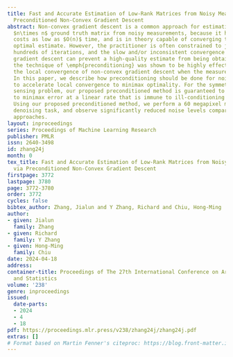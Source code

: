```yaml
---
title: Fast and Accurate Estimation of Low-Rank Matrices from Noisy Measurements via
  Preconditioned Non-Convex Gradient Descent
abstract: Non-convex gradient descent is a common approach for estimating a low-rank
  $n\times n$ ground truth matrix from noisy measurements, because it has per-iteration
  costs as low as $O(n)$ time, and is in theory capable of converging to a minimax
  optimal estimate. However, the practitioner is often constrained to just tens to
  hundreds of iterations, and the slow and/or inconsistent convergence of non-convex
  gradient descent can prevent a high-quality estimate from being obtained. Recently,
  the technique of \emph{preconditioning} was shown to be highly effective at accelerating
  the local convergence of non-convex gradient descent when the measurements are noiseless.
  In this paper, we describe how preconditioning should be done for noisy measurements
  to accelerate local convergence to minimax optimality. For the symmetric matrix
  sensing problem, our proposed preconditioned method is guaranteed to locally converge
  to minimax error at a linear rate that is immune to ill-conditioning and/or over-parameterization.
  Using our proposed preconditioned method, we perform a 60 megapixel medical image
  denoising task, and observe significantly reduced noise levels compared to previous
  approaches.
layout: inproceedings
series: Proceedings of Machine Learning Research
publisher: PMLR
issn: 2640-3498
id: zhang24j
month: 0
tex_title: Fast and Accurate Estimation of Low-Rank Matrices from Noisy Measurements
  via Preconditioned Non-Convex Gradient Descent
firstpage: 3772
lastpage: 3780
page: 3772-3780
order: 3772
cycles: false
bibtex_author: Zhang, Jialun and Y Zhang, Richard and Chiu, Hong-Ming
author:
- given: Jialun
  family: Zhang
- given: Richard
  family: Y Zhang
- given: Hong-Ming
  family: Chiu
date: 2024-04-18
address:
container-title: Proceedings of The 27th International Conference on Artificial Intelligence
  and Statistics
volume: '238'
genre: inproceedings
issued:
  date-parts:
  - 2024
  - 4
  - 18
pdf: https://proceedings.mlr.press/v238/zhang24j/zhang24j.pdf
extras: []
# Format based on Martin Fenner's citeproc: https://blog.front-matter.io/posts/citeproc-yaml-for-bibliographies/
---
```

